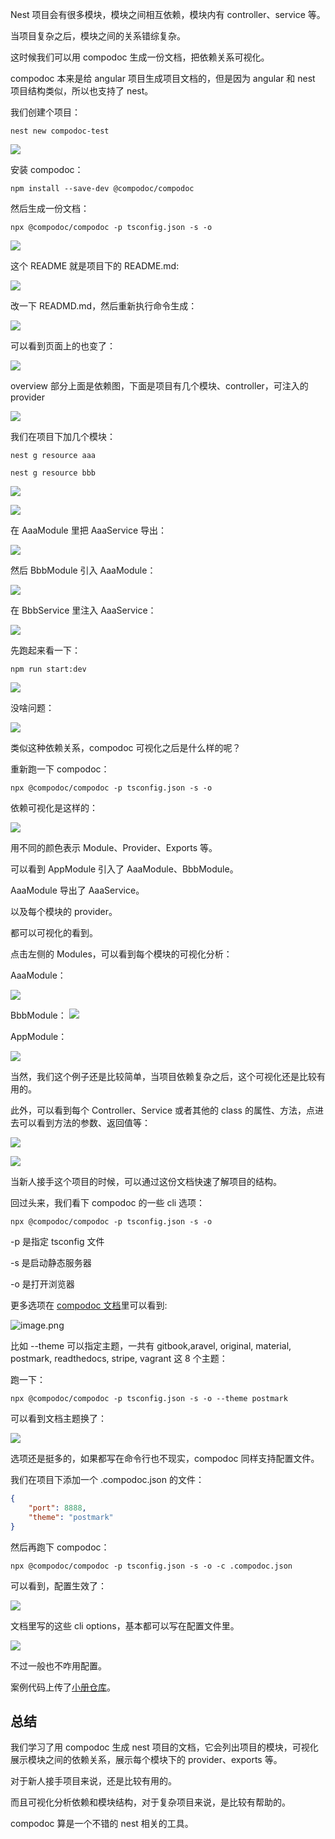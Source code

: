 ﻿Nest 项目会有很多模块，模块之间相互依赖，模块内有 controller、service 等。

当项目复杂之后，模块之间的关系错综复杂。

这时候我们可以用 compodoc 生成一份文档，把依赖关系可视化。

compodoc 本来是给 angular 项目生成项目文档的，但是因为 angular 和 nest 项目结构类似，所以也支持了 nest。

我们创建个项目：

```
nest new compodoc-test
```

![](https://p9-juejin.byteimg.com/tos-cn-i-k3u1fbpfcp/142fb1bcc11e492281c1d9a2a6b7e334~tplv-k3u1fbpfcp-jj-mark:0:0:0:0:q75.image#?w=1004&h=696&s=162264&e=png&b=010101)

安装 compodoc：

```
npm install --save-dev @compodoc/compodoc
```
然后生成一份文档：

```
npx @compodoc/compodoc -p tsconfig.json -s -o
```

![](https://p3-juejin.byteimg.com/tos-cn-i-k3u1fbpfcp/47df7a17e54349809f98ad9cae4eabdb~tplv-k3u1fbpfcp-jj-mark:0:0:0:0:q75.image#?w=1246&h=670&s=56502&e=png&b=181818)

这个 README 就是项目下的 README.md:

![](https://p6-juejin.byteimg.com/tos-cn-i-k3u1fbpfcp/6ff2612a4d6148ac9e34136364748ef6~tplv-k3u1fbpfcp-jj-mark:0:0:0:0:q75.image#?w=2136&h=1438&s=299871&e=png&b=fdfdfd)

改一下 READMD.md，然后重新执行命令生成：

![](https://p6-juejin.byteimg.com/tos-cn-i-k3u1fbpfcp/883e1471264d4254b17272f7179adb6c~tplv-k3u1fbpfcp-jj-mark:0:0:0:0:q75.image#?w=1328&h=944&s=158651&e=png&b=1c1c1c)

可以看到页面上的也变了：

![](https://p6-juejin.byteimg.com/tos-cn-i-k3u1fbpfcp/050755c00629402aacd7b6f27cc09aeb~tplv-k3u1fbpfcp-jj-mark:0:0:0:0:q75.image#?w=1490&h=1040&s=115146&e=png&b=fdfdfd)

overview 部分上面是依赖图，下面是项目有几个模块、controller，可注入的 provider

![](https://p1-juejin.byteimg.com/tos-cn-i-k3u1fbpfcp/bbd969ac7ee34156884f7c834475139c~tplv-k3u1fbpfcp-jj-mark:0:0:0:0:q75.image#?w=2532&h=1336&s=207004&e=png&b=fdfdfd)

我们在项目下加几个模块：

```
nest g resource aaa

nest g resource bbb
```

![](https://p3-juejin.byteimg.com/tos-cn-i-k3u1fbpfcp/2eee91ece02a44b5a1f1311460ec052a~tplv-k3u1fbpfcp-jj-mark:0:0:0:0:q75.image#?w=776&h=412&s=100199&e=png&b=191919)


![](https://p9-juejin.byteimg.com/tos-cn-i-k3u1fbpfcp/a39fed6d77454a6fbcb68012fe9739de~tplv-k3u1fbpfcp-jj-mark:0:0:0:0:q75.image#?w=780&h=360&s=88181&e=png&b=191919)

在 AaaModule 里把 AaaService 导出：

![](https://p3-juejin.byteimg.com/tos-cn-i-k3u1fbpfcp/d965e009870c4d5b931c50f394a22b16~tplv-k3u1fbpfcp-jj-mark:0:0:0:0:q75.image#?w=854&h=472&s=85655&e=png&b=1f1f1f)

然后 BbbModule 引入 AaaModule：

![](https://p3-juejin.byteimg.com/tos-cn-i-k3u1fbpfcp/35c843c5461a47ce9b4bb3ac6640dacc~tplv-k3u1fbpfcp-jj-mark:0:0:0:0:q75.image#?w=858&h=560&s=98790&e=png&b=1f1f1f)

在 BbbService 里注入 AaaService：
 
![](https://p1-juejin.byteimg.com/tos-cn-i-k3u1fbpfcp/45322f42acd743e4bb7bf3b4ce34b7c4~tplv-k3u1fbpfcp-jj-mark:0:0:0:0:q75.image#?w=1204&h=726&s=160144&e=png&b=1f1f1f)

先跑起来看一下：

```
npm run start:dev
```

![](https://p9-juejin.byteimg.com/tos-cn-i-k3u1fbpfcp/f42bca5192534333a1ba14beea6418b9~tplv-k3u1fbpfcp-jj-mark:0:0:0:0:q75.image#?w=1534&h=614&s=275578&e=png&b=181818)

没啥问题：

![](https://p1-juejin.byteimg.com/tos-cn-i-k3u1fbpfcp/19bb581382514a4db7fcb7830c89794a~tplv-k3u1fbpfcp-jj-mark:0:0:0:0:q75.image#?w=812&h=248&s=24966&e=png&b=ffffff)

类似这种依赖关系，compodoc 可视化之后是什么样的呢？

重新跑一下 compodoc：
```
npx @compodoc/compodoc -p tsconfig.json -s -o
```
依赖可视化是这样的：

![](https://p9-juejin.byteimg.com/tos-cn-i-k3u1fbpfcp/4e2f65a59f4e4a9a86b34c8748fdfe92~tplv-k3u1fbpfcp-jj-mark:0:0:0:0:q75.image#?w=1548&h=1284&s=140377&e=png&b=ffffff)

用不同的颜色表示 Module、Provider、Exports 等。

可以看到 AppModule 引入了 AaaModule、BbbModule。

AaaModule 导出了 AaaService。

以及每个模块的 provider。

都可以可视化的看到。

点击左侧的 Modules，可以看到每个模块的可视化分析：

AaaModule：

![](https://p6-juejin.byteimg.com/tos-cn-i-k3u1fbpfcp/ee7548ad946641d68d96ab273d9ec054~tplv-k3u1fbpfcp-jj-mark:0:0:0:0:q75.image#?w=2334&h=1004&s=171232&e=png&b=fdfdfd)

BbbModule：
![](https://p9-juejin.byteimg.com/tos-cn-i-k3u1fbpfcp/5167be109f8245faa4d533cd6ac35a7d~tplv-k3u1fbpfcp-jj-mark:0:0:0:0:q75.image#?w=2160&h=1098&s=162601&e=png&b=fdfdfd)

AppModule：

![](https://p9-juejin.byteimg.com/tos-cn-i-k3u1fbpfcp/4141dce1360f4286b660ec150a552529~tplv-k3u1fbpfcp-jj-mark:0:0:0:0:q75.image#?w=2378&h=1086&s=181131&e=png&b=fdfdfd)

当然，我们这个例子还是比较简单，当项目依赖复杂之后，这个可视化还是比较有用的。

此外，可以看到每个 Controller、Service 或者其他的 class 的属性、方法，点进去可以看到方法的参数、返回值等：


![](https://p6-juejin.byteimg.com/tos-cn-i-k3u1fbpfcp/4b50a3f4efb44fed8f058b495c584d68~tplv-k3u1fbpfcp-jj-mark:0:0:0:0:q75.image#?w=2206&h=1260&s=173584&e=png&b=fdfdfd)

![](https://p6-juejin.byteimg.com/tos-cn-i-k3u1fbpfcp/a58345f247864d2ab8af833aba937b64~tplv-k3u1fbpfcp-jj-mark:0:0:0:0:q75.image#?w=1800&h=1322&s=195763&e=png&b=fdfdfd)

当新人接手这个项目的时候，可以通过这份文档快速了解项目的结构。

回过头来，我们看下 compodoc 的一些 cli 选项：

```
npx @compodoc/compodoc -p tsconfig.json -s -o
```

-p 是指定 tsconfig 文件

-s 是启动静态服务器

-o 是打开浏览器

更多选项在 [compodoc 文档](https://compodoc.app/guides/options.html)里可以看到:


![image.png](https://p3-juejin.byteimg.com/tos-cn-i-k3u1fbpfcp/7300bd910d944b82a73338fd9089c1e1~tplv-k3u1fbpfcp-jj-mark:0:0:0:0:q75.image#?w=2138&h=1432&s=344861&e=png&b=fdfdfd)

比如 --theme 可以指定主题，一共有 gitbook,aravel, original, material, postmark, readthedocs, stripe, vagrant 这 8 个主题：

跑一下：
```
npx @compodoc/compodoc -p tsconfig.json -s -o --theme postmark
```

可以看到文档主题换了：

![](https://p9-juejin.byteimg.com/tos-cn-i-k3u1fbpfcp/799ce8ea459d449a80b007a1c72fa83f~tplv-k3u1fbpfcp-jj-mark:0:0:0:0:q75.image#?w=2266&h=1250&s=211864&e=png&b=fdfdfd)

选项还是挺多的，如果都写在命令行也不现实，compodoc 同样支持配置文件。

我们在项目下添加一个 .compodoc.json 的文件：

```json
{
    "port": 8888,
    "theme": "postmark"
}
```

然后再跑下 compodoc：

```
npx @compodoc/compodoc -p tsconfig.json -s -o -c .compodoc.json
```

可以看到，配置生效了：

![](https://p3-juejin.byteimg.com/tos-cn-i-k3u1fbpfcp/eaefa079eef24d669f77f20db59edb4e~tplv-k3u1fbpfcp-jj-mark:0:0:0:0:q75.image#?w=1558&h=1170&s=120468&e=png&b=fcfcfc)

文档里写的这些 cli options，基本都可以写在配置文件里。

![](https://p1-juejin.byteimg.com/tos-cn-i-k3u1fbpfcp/b1fdd5f87d4c49fa857494017753eeec~tplv-k3u1fbpfcp-jj-mark:0:0:0:0:q75.image#?w=1998&h=1426&s=347859&e=png&b=fcfcfc)

不过一般也不咋用配置。

案例代码上传了[小册仓库](https://github.com/QuarkGluonPlasma/nestjs-course-code/tree/main/compodoc-test)。

## 总结

我们学习了用 compodoc 生成 nest 项目的文档，它会列出项目的模块，可视化展示模块之间的依赖关系，展示每个模块下的 provider、exports 等。

对于新人接手项目来说，还是比较有用的。

而且可视化分析依赖和模块结构，对于复杂项目来说，是比较有帮助的。

compodoc 算是一个不错的 nest 相关的工具。
